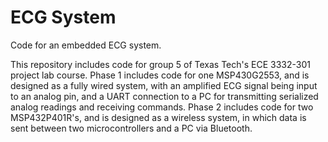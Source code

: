 # ECG System

Code for an embedded ECG system.

This repository includes code for group 5 of Texas Tech's ECE 3332-301 project lab course.  Phase 1 includes code for one MSP430G2553, and is designed as a fully wired system, with an amplified ECG signal being input to an analog pin, and a UART connection to a PC for transmitting serialized analog readings and receiving commands.  Phase 2 includes code for two MSP432P401R's, and is designed as a wireless system, in which data is sent between two microcontrollers and a PC via Bluetooth.

